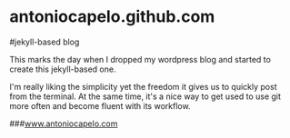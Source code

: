 antoniocapelo.github.com
========================

#jekyll-based blog

This marks the day when I dropped my wordpress blog and started to create this jekyll-based one. 

I'm really liking the simplicity yet the freedom it gives us to quickly post from the terminal.
At the same time, it's a nice way to get used to use git more often and become fluent with its workflow.

###www.antoniocapelo.com
